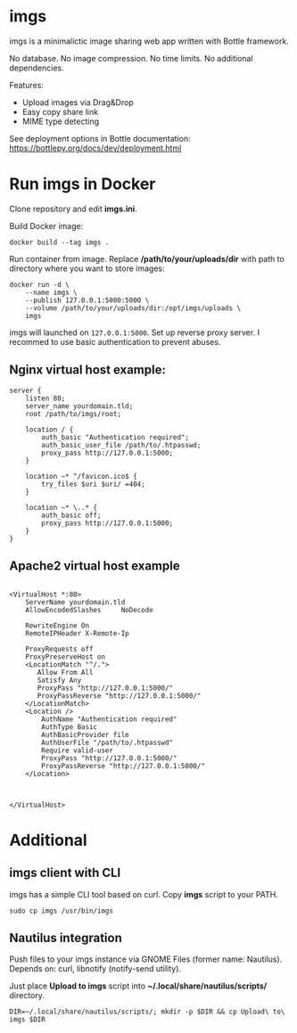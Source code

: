 # imgs

imgs is a minimalictic image sharing web app written with Bottle framework.

No database. No image compression. No time limits. No additional dependencies.

Features:

* Upload images via Drag&Drop
* Easy copy share link
* MIME type detecting

See deployment options in Bottle documentation: https://bottlepy.org/docs/dev/deployment.html

# Run imgs in Docker

Clone repository and edit **imgs.ini**.

Build Docker image:

```shell
docker build --tag imgs .
```

Run container from image. Replace **/path/to/your/uploads/dir** with path to directory where you want to store images:

```shell
docker run -d \
    --name imgs \
    --publish 127.0.0.1:5000:5000 \
    --volume /path/to/your/uploads/dir:/opt/imgs/uploads \
    imgs
```

imgs will launched on `127.0.0.1:5000`. Set up reverse proxy server. I recommed to use basic authentication to prevent abuses. 

## Nginx virtual host example:

```nginx
server {
    listen 80;
    server_name yourdomain.tld;
    root /path/to/imgs/root;

    location / {
        auth_basic "Authentication required";
        auth_basic_user_file /path/to/.htpasswd;
        proxy_pass http://127.0.0.1:5000;
    }

    location ~* ^/favicon.ico$ {
        try_files $uri $uri/ =404;
    }

    location ~* \..* {
        auth_basic off;
        proxy_pass http://127.0.0.1:5000;
    }
}
```

## Apache2 virtual host example

```apache2

<VirtualHost *:80>
    ServerName yourdomain.tld
 	AllowEncodedSlashes     NoDecode

    RewriteEngine On
	RemoteIPHeader X-Remote-Ip

    ProxyRequests off
    ProxyPreserveHost on
	<LocationMatch "^/.">
	   Allow From All
       Satisfy Any
       ProxyPass "http://127.0.0.1:5000/"
       ProxyPassReverse "http://127.0.0.1:5000/"
    </LocationMatch>
   	<Location />
        AuthName "Authentication required"
        AuthType Basic
        AuthBasicProvider file
        AuthUserFile "/path/to/.htpasswd"
        Require valid-user
		ProxyPass "http://127.0.0.1:5000/"
    	ProxyPassReverse "http://127.0.0.1:5000/"
   	</Location>

   

</VirtualHost>

```

# Additional

## imgs client with CLI

imgs has a simple CLI tool based on curl. Copy **imgs** script to your PATH.

```shell
sudo cp imgs /usr/bin/imgs
```

## Nautilus integration

Push files to your imgs instance via GNOME Files (former name: Nautilus). Depends on: curl, libnotify (notify-send utility).

Just place **Upload to imgs** script into **~/.local/share/nautilus/scripts/** directory.

```shell
DIR=~/.local/share/nautilus/scripts/; mkdir -p $DIR && cp Upload\ to\ imgs $DIR
```
